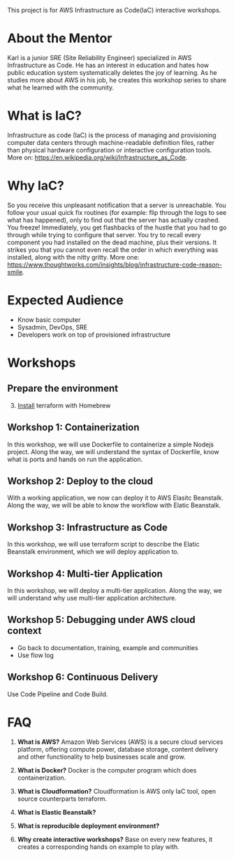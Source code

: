 This project is for AWS Infrastructure as Code(IaC) interactive workshops.

# About the Mentor

Karl is a junior SRE (Site Reliability Engineer) specialized in AWS Infrastructure as Code. He has an interest in education and hates how public education system systematically deletes the joy of learning. As he studies more about AWS in his job, he creates this workshop series to share what he learned with the community.

# What is IaC?

Infrastructure as code (IaC) is the process of managing and provisioning computer data centers through machine-readable definition files, rather than physical hardware configuration or interactive configuration tools. More on: https://en.wikipedia.org/wiki/Infrastructure_as_Code.

# Why IaC?

So you receive this unpleasant notification that a server is unreachable. You follow your usual quick fix routines (for example: flip through the logs to see what has happened), only to find out that the server has actually crashed. You freeze! Immediately, you get flashbacks of the hustle that you had to go through while trying to configure that server. You try to recall every component you had installed on the dead machine, plus their versions. It strikes you that you cannot even recall the order in which everything was installed, along with the nitty gritty. More one: https://www.thoughtworks.com/insights/blog/infrastructure-code-reason-smile.

# Expected Audience

* Know basic computer
* Sysadmin, DevOps, SRE
* Developers work on top of provisioned infrastructure

# Workshops

## Prepare the environment

3. [Install](http://brewformulas.org/Terraform) terraform with Homebrew

## Workshop 1: Containerization

In this workshop, we will use Dockerfile to containerize a simple Nodejs project. Along the way, we will understand the syntax of Dockerfile, know what is ports and hands on run the application.

## Workshop 2: Deploy to the cloud

With a working application, we now can deploy it to AWS Elasitc Beanstalk. Along the way, we will be able to know the workflow with Elatic Beanstalk.

## Workshop 3: Infrastructure as Code

In this workshop, we will use terraform script to describe the Elatic Beanstalk environment, which we will deploy application to.

## Workshop 4: Multi-tier Application

In this workshop, we will deploy a multi-tier application. Along the way, we will understand why use multi-tier application architecture.

## Workshop 5: Debugging under AWS cloud context

* Go back to documentation, training, example and communities
* Use flow log

## Workshop 6: Continuous Delivery

Use Code Pipeline and Code Build.

# FAQ

1. **What is AWS?** Amazon Web Services (AWS) is a secure cloud services platform, offering compute power, database storage, content delivery and other functionality to help businesses scale and grow.

2. **What is Docker?** Docker is the computer program which does containerization.

3. **What is Cloudformation?** Cloudformation is AWS only IaC tool, open source counterparts terraform.

4. **What is Elastic Beanstalk?**

5. **What is reproducible deployment environment?**

6. **Why create interactive workshops?** Base on every new features, it creates a corresponding hands on example to play with.

